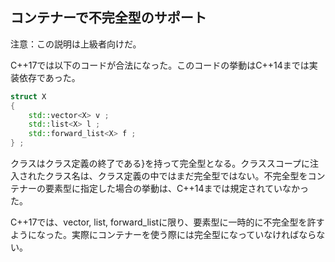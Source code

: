 ## コンテナーで不完全型のサポート

注意：この説明は上級者向けだ。

C++17では以下のコードが合法になった。このコードの挙動はC++14までは実装依存であった。

~~~cpp
struct X
{
    std::vector<X> v ;
    std::list<X> l ;
    std::forward_list<X> f ;
} ;
~~~

クラスはクラス定義の終了である}を持って完全型となる。クラススコープに注入されたクラス名は、クラス定義の中ではまだ完全型ではない。不完全型をコンテナーの要素型に指定した場合の挙動は、C++14までは規定されていなかった。

C++17では、vector, list, forward_listに限り、要素型に一時的に不完全型を許すようになった。実際にコンテナーを使う際には完全型になっていなければならない。
